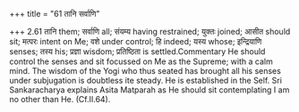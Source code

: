+++
title = "61 तानि सर्वाणि"

+++
2.61 तानि them; सर्वाणि all; संयम्य having restrained; युक्तः joined;
आसीत should sit; मत्परः intent on Me; वशे under control; हि indeed; यस्य
whose; इन्द्रियाणि senses; तस्य his; प्रज्ञा wisdom; प्रतिष्ठिता is
settled.Commentary He should control the senses and sit focussed on Me
as the Supreme; with a calm mind. The wisdom of the Yogi who thus seated
has brought all his senses under subjugation is doubtless ite steady. He
is established in the Self. Sri Sankaracharya explains Asita Matparah as
He should sit contemplating I am no other than He. (Cf.II.64).
